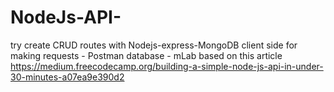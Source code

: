 # NodeJs-API-
try create CRUD routes with Nodejs-express-MongoDB
client side for making requests - Postman
database - mLab
based on this article
https://medium.freecodecamp.org/building-a-simple-node-js-api-in-under-30-minutes-a07ea9e390d2

